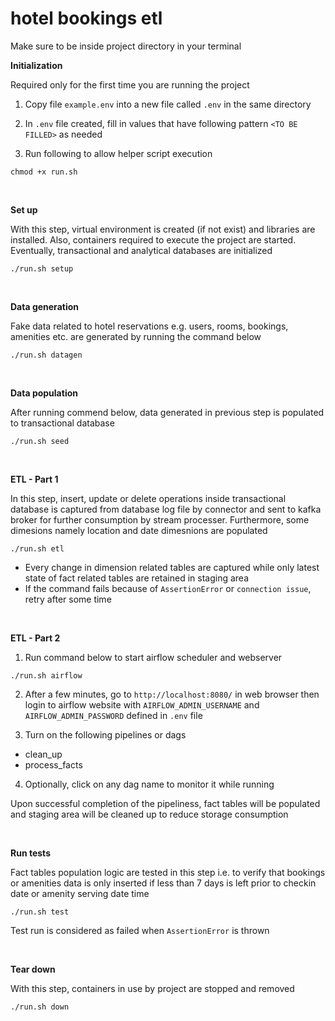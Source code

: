 # hotel bookings etl

Make sure to be inside project directory in your terminal

**Initialization**

Required only for the first time you are running the project

1. Copy file `example.env` into a new file called `.env` in the same directory
   
2. In `.env` file created, fill in values that have following pattern `<TO BE FILLED>` as needed 

3. Run following to allow helper script execution

```
chmod +x run.sh
```
<br />

**Set up**

With this step, virtual environment is created (if not exist) and libraries are installed. Also, containers required to execute the project are started. Eventually, transactional and analytical databases are initialized

```
./run.sh setup
```
<br />

**Data generation**

Fake data related to hotel reservations e.g. users, rooms, bookings, amenities etc. are generated by running the command below

```
./run.sh datagen
```
<br />

**Data population**

After running commend below, data generated in previous step is populated to transactional database

```
./run.sh seed
```
<br />

**ETL - Part 1**

In this step, insert, update or delete operations inside transactional database is captured from database log file  by connector and sent to kafka broker for further consumption by stream processer. Furthermore, some dimesions namely location and date dimesnions are populated

```
./run.sh etl
```


- Every change in dimension related tables are captured while only latest state of fact related tables are retained in staging area
- If the command fails because of `AssertionError` or `connection issue`, retry after some time
<br />

**ETL - Part 2**

1. Run command below to start airflow scheduler and webserver
```
./run.sh airflow
```

2. After a few minutes, go to `http://localhost:8080/` in web browser then login to airflow website with `AIRFLOW_ADMIN_USERNAME` and `AIRFLOW_ADMIN_PASSWORD` defined in `.env` file
   
3. Turn on the following pipelines or dags
- clean_up
- process_facts

4. Optionally, click on any dag name to monitor it while running

Upon successful completion of the pipeliness, fact tables will be populated and staging area will be cleaned up to reduce storage consumption

<br />

**Run tests**

Fact tables population logic are tested in this step i.e. to verify that bookings or amenities data is only inserted if less than 7 days is left prior to checkin date or amenity serving date time

```
./run.sh test
```

Test run is considered as failed when  `AssertionError` is thrown

<br />

**Tear down**

With this step, containers in use by project are stopped and removed

```
./run.sh down
```
